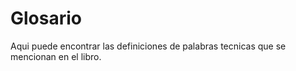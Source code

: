 # Glosario

Aqui puede encontrar las definiciones de palabras tecnicas que se mencionan en el libro.


